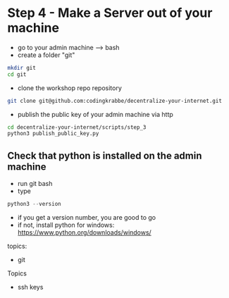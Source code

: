 # Step 4 - Make a Server out of your machine

- go to your admin machine --> bash
- create a folder "git"
```bash
mkdir git
cd git
```
- clone the workshop repo repository
```bash
git clone git@github.com:codingkrabbe/decentralize-your-internet.git
```
- publish the public key of your admin machine via http
```bash
cd decentralize-your-internet/scripts/step_3
python3 publish_public_key.py
```

## Check that python is installed on the admin machine
- run git bash
- type 
```python
python3 --version
```
- if you get a version number, you are good to go
- if not, install python for windows: https://www.python.org/downloads/windows/


topics:
- git

Topics
- ssh keys